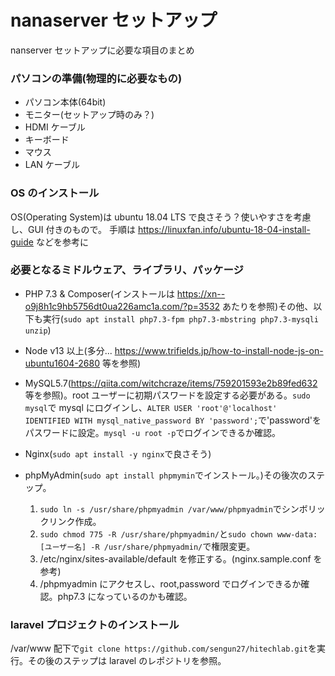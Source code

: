 # nanaserver セットアップ

nanserver セットアップに必要な項目のまとめ

### パソコンの準備(物理的に必要なもの)

- パソコン本体(64bit)
- モニター(セットアップ時のみ？)
- HDMI ケーブル
- キーボード
- マウス
- LAN ケーブル

### OS のインストール

OS(Operating System)は ubuntu 18.04 LTS で良さそう？使いやすさを考慮し、GUI 付きのもので。
手順は https://linuxfan.info/ubuntu-18-04-install-guide などを参考に

### 必要となるミドルウェア、ライブラリ、パッケージ

- PHP 7.3 & Composer(インストールは https://xn--o9j8h1c9hb5756dt0ua226amc1a.com/?p=3532 あたりを参照)その他、以下も実行(`sudo apt install php7.3-fpm php7.3-mbstring php7.3-mysqli unzip`)

- Node v13 以上(多分... https://www.trifields.jp/how-to-install-node-js-on-ubuntu1604-2680 等を参照)
- MySQL5.7(https://qiita.com/witchcraze/items/759201593e2b89fed632 等を参照)。root ユーザーに初期パスワードを設定する必要がある。`sudo mysql`で mysql にログインし、`ALTER USER 'root'@'localhost' IDENTIFIED WITH mysql_native_password BY 'password';`で'password'をパスワードに設定。`mysql -u root -p`でログインできるか確認。
- Nginx(`sudo apt install -y nginx`で良さそう)
- phpMyAdmin(`sudo apt install phpmymin`でインストール。)その後次のステップ。
  1. `sudo ln -s /usr/share/phpmyadmin /var/www/phpmyadmin`でシンボリックリンク作成。
  2. `sudo chmod 775 -R /usr/share/phpmyadmin/`と`sudo chown www-data:[ユーザー名] -R /usr/share/phpmyadmin/`で権限変更。
  3. /etc/nginx/sites-available/default を修正する。(nginx.sample.conf を参考)
  4. /phpmyadmin にアクセスし、root,password でログインできるか確認。php7.3 になっているのかも確認。

### laravel プロジェクトのインストール

/var/www 配下で`git clone https://github.com/sengun27/hitechlab.git`を実行。その後のステップは laravel のレポジトリを参照。
